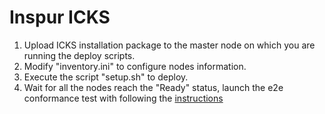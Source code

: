 # Inspur ICKS

1. Upload ICKS installation package to the master node on which you are running the deploy scripts.
2. Modify "inventory.ini" to configure nodes information.
3. Execute the script "setup.sh" to deploy.
4. Wait for all the nodes reach the "Ready" status, launch the e2e conformance test with following the [instructions](https://github.com/cncf/k8s-conformance/blob/master/instructions.md#running)
